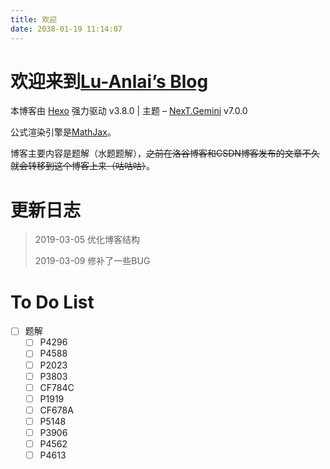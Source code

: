 ```yaml
---
title: 欢迎
date: 2038-01-19 11:14:07
---
```


# 欢迎来到[$\text{Lu-Anlai's Blog}$](https://www.Lu-Anlai.top/)

本博客由 [Hexo](https://hexo.io/zh-cn/) 强力驱动 v3.8.0 | 主题 – [NexT.Gemini](https://theme-next.org/) v7.0.0

公式渲染引擎是[$\text{MathJax}$](https://www.mathjax.org/)。

博客主要内容是题解（水题题解），~~之前在洛谷博客和$\text{CSDN}$博客发布的文章不久就会转移到这个博客上来（咕咕咕）~~。

<!-- more -->

# 更新日志

> 2019-03-05 优化博客结构
> 
> 2019-03-09 修补了一些$\text{BUG}$

# $\text{To Do List}$

- [ ] 题解
  - [ ] P4296
  - [ ] P4588
  - [ ] P2023
  - [ ] P3803
  - [ ] CF784C
  - [ ] P1919
  - [ ] CF678A
  - [ ] P5148
  - [ ] P3906
  - [ ] P4562
  - [ ] P4613

